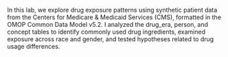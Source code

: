In this lab, we explore drug exposure patterns using synthetic patient data from the Centers for Medicare & Medicaid Services (CMS), formatted in the OMOP Common Data Model v5.2. I analyzed the drug_era, person, and concept tables to identify commonly used drug ingredients, examined exposure across race and gender, and tested hypotheses related to drug usage differences.
